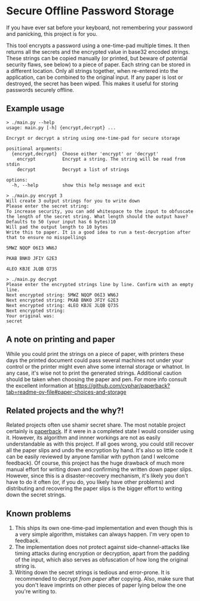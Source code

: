# Secure Offline Password Storage

If you have ever sat before your keyboard, not remembering your password and panicking, this project
is for you.

This tool encrypts a password using a one-time-pad multiple times. It then returns all the secrets
and the encrypted value in base32 encoded strings. These strings can be copied manually (or printed,
but beware of potential security flaws, see below) to a piece of paper. Each string can be stored 
in a different location. Only all strings together, when re-entered into the application, can be
combined to the original input. If any paper is lost or destroyed, the secret has been wiped. This
makes it useful for storing passwords securely offline.

## Example usage
```
> ./main.py --help
usage: main.py [-h] {encrypt,decrypt} ...

Encrypt or decrypt a string using one-time-pad for secure storage

positional arguments:
  {encrypt,decrypt}  Choose either 'encrypt' or 'decrypt'
    encrypt          Encrypt a string. The string will be read from stdin
    decrypt          Decrypt a list of strings

options:
  -h, --help         show this help message and exit
```

```
> ./main.py encrypt 3 
Will create 3 output strings for you to write down
Please enter the secret string:
To increase security, you can add whitespace to the input to obfuscate the length of the secret string. What length should the output have? Defaults to 50 (your input has 6 bytes)10
Will pad the output length to 10 bytes
Write this to paper. It is a good idea to run a test-decryption after that to ensure no misspellings

5MWZ NQQP O6I3 WN6J

PKAB BNKO JFIY G2E3

4LEO KBJE JLQB Q73S
```

```
> ./main.py decrypt
Please enter the encrypted strings line by line. Confirm with an empty line.
Next encrypted string: 5MWZ NQQP O6I3 WN6J
Next encrypted string: PKAB BNKO JFIY G2E3
Next encrypted string: 4LEO KBJE JLQB Q73S
Next encrypted string: 
Your original was: 
secret
```

## A note on printing and paper

While you could print the strings on a piece of paper, with printers these days the printed document
could pass several machines not under your control or the printer might even ahve some internal 
storage or whatnot. In any case, it's wise not to print the generated strings. Additional caution
should be taken when choosing the paper and pen.
For more info consult the excellent information at
https://github.com/cyphar/paperback?tab=readme-ov-file#paper-choices-and-storage


## Related projects and the why?!

Related projects often use shamir secret share. The most notable project certainly is
[paperback](https://github.com/cyphar/paperback). If it were in a completed state I would consider 
using it. However, its algorithm and innner workings are not as easily understandable as with this
project. If all goes wrong, you could still recover all the paper slips and undo the encryption by
hand. It's also so little code it can be easily reviewed by anyone familiar with python (and I
welcome feedback). Of course, this project has the huge drawback of much more manual effort for 
writing down and confirming the written down paper slips. However, since this is a disaster-recovery
mechanism, it's likely you don't have to do it often (or, if you do, you likely have other problems)
and distributing and recovering the paper slips is the bigger effort to writing down the secret
strings.

## Known problems

1. This ships its own one-time-pad implementation and even though this is a very simple algorithm, 
   mistakes can always happen. I'm very open to feedback.
2. The implementation does not protect against side-channel-attacks like timing attacks during 
   encryption or decryption, apart from the padding of the input, which also serves as obfuscation
   of how long the original string is.
3. Writing down the secret strings is tedious and error-prone. It is recommended to decrypt *from
   paper* after copying. Also, make sure that you don't leave imprints on other pieces of paper 
   lying below the one you're writing to.
